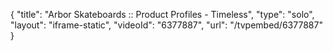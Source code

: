 {
    "title": "Arbor Skateboards :: Product Profiles - Timeless",
    "type": "solo",
    "layout": "iframe-static",
    "videoId": "6377887",
    "url": "\/tvpembed\/6377887"
}
